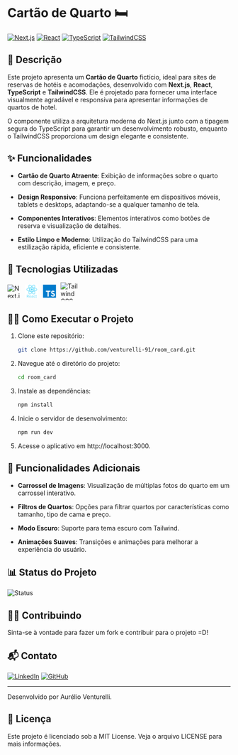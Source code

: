 # Cartão de Quarto 🛏️

[![Next.js](https://img.shields.io/badge/next.js-000000?style=for-the-badge&logo=nextdotjs&logoColor=white)](https://nextjs.org/)
[![React](https://img.shields.io/badge/react-%2320232a.svg?style=for-the-badge&logo=react&logoColor=%2361DAFB)](https://reactjs.org/)
[![TypeScript](https://img.shields.io/badge/typescript-%23007ACC.svg?style=for-the-badge&logo=typescript&logoColor=white)](https://www.typescriptlang.org/)
[![TailwindCSS](https://img.shields.io/badge/tailwindcss-%2338B2AC.svg?style=for-the-badge&logo=tailwind-css&logoColor=white)](https://tailwindcss.com/)

## 📝 Descrição

Este projeto apresenta um **Cartão de Quarto** fictício, ideal para sites de reservas de hotéis e acomodações, desenvolvido com **Next.js**, **React**, **TypeScript** e **TailwindCSS**. Ele é projetado para fornecer uma interface visualmente agradável e responsiva para apresentar informações de quartos de hotel.

O componente utiliza a arquitetura moderna do Next.js junto com a tipagem segura do TypeScript para garantir um desenvolvimento robusto, enquanto o TailwindCSS proporciona um design elegante e consistente.

## ✨ Funcionalidades

- **Cartão de Quarto Atraente**: Exibição de informações sobre o quarto com descrição, imagem, e preço.

- **Design Responsivo**: Funciona perfeitamente em dispositivos móveis, tablets e desktops, adaptando-se a qualquer tamanho de tela.

- **Componentes Interativos**: Elementos interativos como botões de reserva e visualização de detalhes.

- **Estilo Limpo e Moderno**: Utilização do TailwindCSS para uma estilização rápida, eficiente e consistente.

## 🚀 Tecnologias Utilizadas

<div style="display: inline-flex; gap: 10px; align-items: center;">
  <img src="https://assets.vercel.com/image/upload/v1662130559/nextjs/Icon_dark_background.png" alt="Next.js" width="30" height="30"/>
  <img src="https://raw.githubusercontent.com/devicons/devicon/master/icons/react/react-original-wordmark.svg" alt="React" width="30" height="30"/>
  <img src="https://raw.githubusercontent.com/devicons/devicon/master/icons/typescript/typescript-original.svg" alt="TypeScript" width="30" height="30"/>
  <img src="https://www.vectorlogo.zone/logos/tailwindcss/tailwindcss-icon.svg" alt="TailwindCSS" width="40" height="40"/>
</div>

## 🏃‍♂️ Como Executar o Projeto

1. Clone este repositório:

   ```bash
   git clone https://github.com/venturelli-91/room_card.git
   ```

2. Navegue até o diretório do projeto:

   ```bash
   cd room_card
   ```

3. Instale as dependências:

   ```bash
   npm install
   ```

4. Inicie o servidor de desenvolvimento:

   ```bash
   npm run dev
   ```

5. Acesse o aplicativo em http://localhost:3000.

## 🌟 Funcionalidades Adicionais

- **Carrossel de Imagens**: Visualização de múltiplas fotos do quarto em um carrossel interativo.

- **Filtros de Quartos**: Opções para filtrar quartos por características como tamanho, tipo de cama e preço.

- **Modo Escuro**: Suporte para tema escuro com Tailwind.

- **Animações Suaves**: Transições e animações para melhorar a experiência do usuário.

## 📊 Status do Projeto

![Status](https://img.shields.io/badge/Status-Em%20Desenvolvimento-brightgreen)

## 👨‍💻 Contribuindo

Sinta-se à vontade para fazer um fork e contribuir para o projeto =D!

## 📬 Contato

[![LinkedIn](https://img.shields.io/badge/LinkedIn-0077B5?style=for-the-badge&logo=linkedin&logoColor=white)](https://www.linkedin.com/in/aurelioventurelli)
[![GitHub](https://img.shields.io/badge/GitHub-100000?style=for-the-badge&logo=github&logoColor=white)](https://github.com/venturelli-91)

---

Desenvolvido por Aurélio Venturelli.

## 📜 Licença

Este projeto é licenciado sob a MIT License. Veja o arquivo LICENSE para mais informações.

